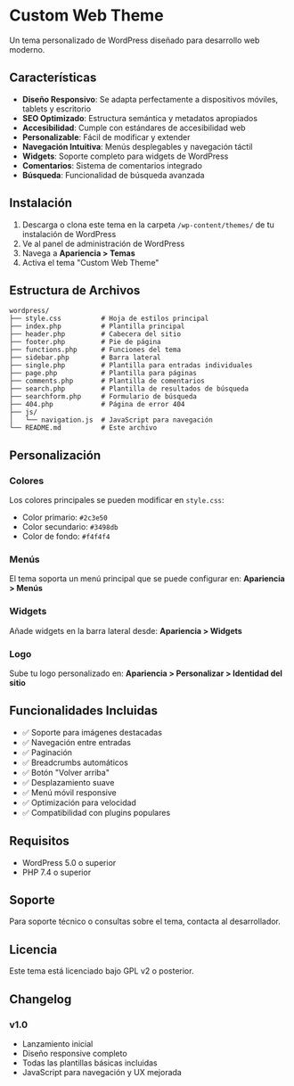 # Custom Web Theme

Un tema personalizado de WordPress diseñado para desarrollo web moderno.

## Características

- **Diseño Responsivo**: Se adapta perfectamente a dispositivos móviles, tablets y escritorio
- **SEO Optimizado**: Estructura semántica y metadatos apropiados
- **Accesibilidad**: Cumple con estándares de accesibilidad web
- **Personalizable**: Fácil de modificar y extender
- **Navegación Intuitiva**: Menús desplegables y navegación táctil
- **Widgets**: Soporte completo para widgets de WordPress
- **Comentarios**: Sistema de comentarios integrado
- **Búsqueda**: Funcionalidad de búsqueda avanzada

## Instalación

1. Descarga o clona este tema en la carpeta `/wp-content/themes/` de tu instalación de WordPress
2. Ve al panel de administración de WordPress
3. Navega a **Apariencia > Temas**
4. Activa el tema "Custom Web Theme"

## Estructura de Archivos

```
wordpress/
├── style.css          # Hoja de estilos principal
├── index.php          # Plantilla principal
├── header.php         # Cabecera del sitio
├── footer.php         # Pie de página
├── functions.php      # Funciones del tema
├── sidebar.php        # Barra lateral
├── single.php         # Plantilla para entradas individuales
├── page.php           # Plantilla para páginas
├── comments.php       # Plantilla de comentarios
├── search.php         # Plantilla de resultados de búsqueda
├── searchform.php     # Formulario de búsqueda
├── 404.php            # Página de error 404
├── js/
│   └── navigation.js  # JavaScript para navegación
└── README.md          # Este archivo
```

## Personalización

### Colores
Los colores principales se pueden modificar en `style.css`:
- Color primario: `#2c3e50`
- Color secundario: `#3498db`
- Color de fondo: `#f4f4f4`

### Menús
El tema soporta un menú principal que se puede configurar en:
**Apariencia > Menús**

### Widgets
Añade widgets en la barra lateral desde:
**Apariencia > Widgets**

### Logo
Sube tu logo personalizado en:
**Apariencia > Personalizar > Identidad del sitio**

## Funcionalidades Incluidas

- ✅ Soporte para imágenes destacadas
- ✅ Navegación entre entradas
- ✅ Paginación
- ✅ Breadcrumbs automáticos
- ✅ Botón "Volver arriba"
- ✅ Desplazamiento suave
- ✅ Menú móvil responsive
- ✅ Optimización para velocidad
- ✅ Compatibilidad con plugins populares

## Requisitos

- WordPress 5.0 o superior
- PHP 7.4 o superior

## Soporte

Para soporte técnico o consultas sobre el tema, contacta al desarrollador.

## Licencia

Este tema está licenciado bajo GPL v2 o posterior.

## Changelog

### v1.0
- Lanzamiento inicial
- Diseño responsive completo
- Todas las plantillas básicas incluidas
- JavaScript para navegación y UX mejorada

